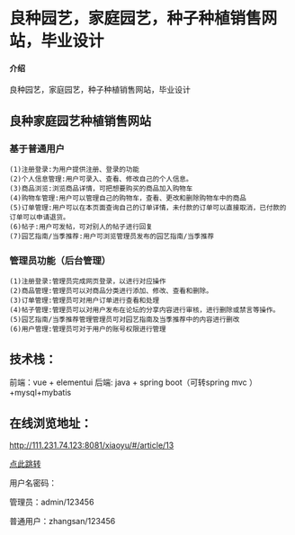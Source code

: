 # 良种园艺，家庭园艺，种子种植销售网站，毕业设计

#### 介绍

良种园艺，家庭园艺，种子种植销售网站，毕业设计

## 良种家庭园艺种植销售网站

### 基于普通用户

	(1)注册登录:为用户提供注册、登录的功能
	(2)个人信息管理:用户可录入、查看、修改自己的个人信息。
	(3)商品浏览:浏览商品详情，可把想要购买的商品加入购物车
	(4)购物车管理:用户可以管理自己的购物车，查看、更改和删除购物车中的商品
	(5)订单管理:用户可以在本页面查询自己的订单详情，未付款的订单可以直接取消，已付款的订单可以申请退货。
	(6)帖子:用户可发帖，可对别人的帖子进行回复
	(7)园艺指南/当季推荐:用户可浏览管理员发布的园艺指南/当季推荐



### 管理员功能（后台管理）

	(1)注册登录:管理员完成网页登录，以进行对应操作
	(2)商品管理:管理员可以对商品分类进行添加、修改、查看和删除。
	(3)订单管理:管理员可对用户订单进行查看和处理
	(4)帖子管理:管理员可以对用户发布在论坛的分享内容进行审核，进行删除或禁言等操作。
	(5)园艺指南/当季推荐管理管理员可对园艺指南及当季推荐中的内容进行删改
	(6)用户管理:管理员可对于用户的账号权限进行管理


## 技术栈：
前端：vue + elementui
后端: java + spring boot（可转spring mvc ）+mysql+mybatis

## 在线浏览地址：

http://111.231.74.123:8081/xiaoyu/#/article/13

[点此跳转](http://111.231.74.123:8081/xiaoyu/#/article/13)



用户名密码：

管理员：admin/123456

普通用户：zhangsan/123456








